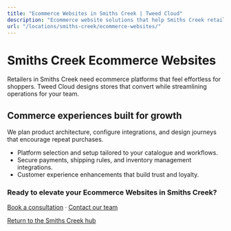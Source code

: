 ```yaml
---
title: "Ecommerce Websites in Smiths Creek | Tweed Cloud"
description: "Ecommerce website solutions that help Smiths Creek retailers sell with confidence."
url: "/locations/smiths-creek/ecommerce-websites/"
---
```


# Smiths Creek Ecommerce Websites

Retailers in Smiths Creek need ecommerce platforms that feel effortless for shoppers. Tweed Cloud designs stores that convert while streamlining operations for your team.

## Commerce experiences built for growth

We plan product architecture, configure integrations, and design journeys that encourage repeat purchases.

- Platform selection and setup tailored to your catalogue and workflows.
- Secure payments, shipping rules, and inventory management integrations.
- Customer experience enhancements that build trust and loyalty.

### Ready to elevate your Ecommerce Websites in Smiths Creek?

[Book a consultation](/consultation/) · [Contact our team](/contact/)

[Return to the Smiths Creek hub](/locations/smiths-creek/)
